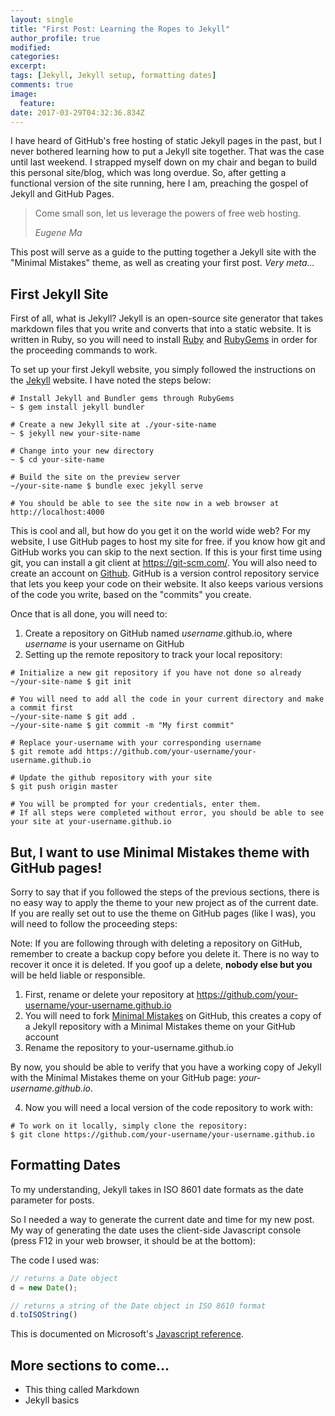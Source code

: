 ```yaml
---
layout: single
title: "First Post: Learning the Ropes to Jekyll"
author_profile: true
modified:
categories: 
excerpt:
tags: [Jekyll, Jekyll setup, formatting dates]
comments: true
image:
  feature:
date: 2017-03-29T04:32:36.834Z
---
```


I have heard of GitHub's free hosting of static Jekyll pages in the past, but I never bothered learning how to put a Jekyll site together. That was the case until last weekend.  I strapped myself down on my chair and began to build this personal site/blog, which was long overdue.  So, after getting a functional version of the site running, here I am, preaching the gospel of Jekyll and GitHub Pages.
  
> Come small son, let us leverage the powers of free web hosting.
>
> <cite>Eugene Ma</cite>

This post will serve as a guide to the putting together a Jekyll site with the "Minimal Mistakes" theme, as well as creating your first post.  *Very meta...*

First Jekyll Site
---
First of all, what is Jekyll?  Jekyll is an open-source site generator that takes markdown files that you write and converts that into a static website.  It is written in Ruby, so you will need to install [Ruby](https://www.ruby-lang.org) and [RubyGems](https://rubygems.org/) in order for the proceeding commands to work.

To set up your first Jekyll website, you simply followed the instructions on the [Jekyll](https://jekyllrb.com/) website.  I have noted the steps below:  

```
# Install Jekyll and Bundler gems through RubyGems
~ $ gem install jekyll bundler

# Create a new Jekyll site at ./your-site-name
~ $ jekyll new your-site-name

# Change into your new directory
~ $ cd your-site-name

# Build the site on the preview server
~/your-site-name $ bundle exec jekyll serve

# You should be able to see the site now in a web browser at http://localhost:4000
```

This is cool and all, but how do you get it on the world wide web?
For my website, I use GitHub pages to host my site for free.  if you know how git and GitHub works you can skip to the next section. If this is your first time using git, you can install a git client at <https://git-scm.com/>.  You will also need to create an account on [Github](https://github.com).  GitHub is a version control repository service that lets you keep your code on their website.  It also keeps various versions of the code you write, based on the "commits" you create.

Once that is all done, you will need to:
1. Create a repository on GitHub named *username*.github.io, where *username* is your username on GitHub
2. Setting up the remote repository to track your local repository:

```
# Initialize a new git repository if you have not done so already 
~/your-site-name $ git init

# You will need to add all the code in your current directory and make a commit first 
~/your-site-name $ git add .
~/your-site-name $ git commit -m "My first commit"

# Replace your-username with your corresponding username
$ git remote add https://github.com/your-username/your-username.github.io 

# Update the github repository with your site
$ git push origin master

# You will be prompted for your credentials, enter them.
# If all steps were completed without error, you should be able to see your site at your-username.github.io 
```    

But, I want to use Minimal Mistakes theme with GitHub pages!
---
Sorry to say that if you followed the steps of the previous sections, there is no easy way to apply the theme to your new project as of the current date.  If you are really set out to use the theme on GitHub pages (like I was), you will need to follow the proceeding steps:

Note: If you are following through with deleting a repository on GitHub, remember to create a backup copy before you delete it.  There is no way to recover it once it is deleted.  If you goof up a delete, **nobody else but you** will be held liable or responsible.
1. First, rename or delete your repository at https://github.com/your-username/your-username.github.io 
2. You will need to fork [Minimal Mistakes](https://github.com/mmistakes/minimal-mistakes) on GitHub, this creates a copy of a Jekyll repository with a Minimal Mistakes theme on your GitHub account
3. Rename the repository to your-username.github.io 

By now, you should be able to verify that you have a working copy of Jekyll with the Minimal Mistakes theme on your GitHub page: *your-username.github.io*.

4. Now you will need a local version of the code repository to work with:

```
# To work on it locally, simply clone the repository:
$ git clone https://github.com/your-username/your-username.github.io 
```

Formatting Dates
---
To my understanding, Jekyll takes in ISO 8601 date formats as the date parameter for posts.    

So I needed a way to generate the current date and time for my new post.  My way of generating the date uses the client-side Javascript console (press F12 in your web browser, it should be at the bottom):

The code I used was:
``` javascript
// returns a Date object
d = new Date();

// returns a string of the Date object in ISO 8610 format
d.toISOString()
```

This is documented on Microsoft's [Javascript reference]( https://docs.microsoft.com/en-us/scripting/javascript/reference/toisostring-method-date-javascript).

More sections to come...
---
* This thing called Markdown
* Jekyll basics



            